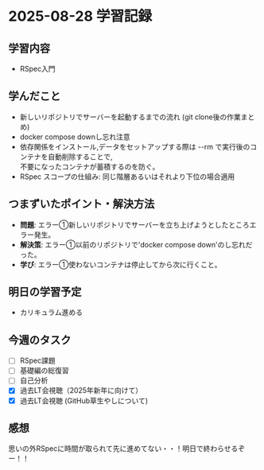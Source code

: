 # 2025-08-28 学習記録

## 学習内容
- RSpec入門

## 学んだこと
- 新しいリポジトリでサーバーを起動するまでの流れ
(git clone後の作業まとめ)
- docker compose downし忘れ注意
- 依存関係をインストール,データをセットアップする際は --rm で実行後のコンテナを自動削除することで,
<br> 不要になったコンテナが蓄積するのを防ぐ。
- RSpec スコープの仕組み: 同じ階層あるいはそれより下位の場合適用


## つまずいたポイント・解決方法
- **問題**:
エラー①新しいリポジトリでサーバーを立ち上げようとしたところエラー発生。
- **解決策**:
エラー①以前のリポジトリで'docker compose down'のし忘れだった。
- **学び**:
エラー①使わないコンテナは停止してから次に行くこと。

## 明日の学習予定
- カリキュラム進める

## 今週のタスク
- [ ] RSpec課題
- [ ] 基礎編の総復習
- [ ] 自己分析
- [x] 過去LT会視聴（2025年新年に向けて）
- [x] 過去LT会視聴 (GitHub草生やしについて)

## 感想
思いの外RSpecに時間が取られて先に進めてない・・！明日で終わらせるぞー！！
